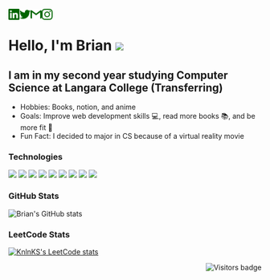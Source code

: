 [<img align="left" alt="brianrahadi | LinkedIn" width="22px" src="./svg/linkedin.svg" />][linkedin]
[<img align="left" alt="brianrahadi | Twitter" width="22px" src="./svg/twitter.svg" />][twitter]
[<img align="left" alt="brianrahadi | Gmail" width="22px" src="./svg/gmail.svg" />][gmail]
[<img align="left" alt="brianrahadi | Instagram" width="22px" src="./svg/instagram.svg" />][instagram] <br>

<h1> Hello, I'm Brian <img src="https://media.giphy.com/media/hvRJCLFzcasrR4ia7z/giphy.gif" width="25px"> </h1>
<h2> I am in my second year studying Computer Science at Langara College (Transferring) </h2>

<ul>
  <li> Hobbies: Books, notion, and anime </li>
  <li> Goals: Improve web development skills 💻, read more books 📚, and be more fit 💪 </li>
  <li> Fun Fact: I decided to major in CS because of a virtual reality movie
</ul>

### Technologies
![](https://img.shields.io/badge/JavaScript-black?style=flat-square&logo=JavaScript)
![](https://img.shields.io/badge/Python-informational?style=flat-square&logo=Python&logoColor=white)
![](https://img.shields.io/badge/Java-critical?style=flat-square&logo=Java)
![](https://img.shields.io/badge/C++-informational?style=flat-square&logo=C&logoColor=white)
![](https://img.shields.io/badge/HTML5-orange?style=flat-square&logo=HTML5&logoColor=white)
![](https://img.shields.io/badge/CSS3-blue?style=flat-square&logo=CSS3&logoColor=white)
![](https://img.shields.io/badge/React-black?style=flat-square&logo=React)
![](https://img.shields.io/badge/GitHub-black?style=flat-square&logo=GitHub)
![](https://img.shields.io/badge/Git-orange?style=flat-square&logo=Git&logoColor=white)


### GitHub Stats
 ![Brian's GitHub stats](https://github-readme-stats.vercel.app/api?username=brianrahadi&theme=gotham&show_icons=true)
 
### LeetCode Stats
 [![KnlnKS's LeetCode stats](https://leetcode-stats-six.vercel.app/api?username=brianrahadi)](https://github.com/KnlnKS/leetcode-stats)


<a href="https://badges.pufler.dev">
    <img align="right" src="https://badges.pufler.dev/visits/brianrahadi/brianrahadi?color=green" alt="Visitors badge" />
</a>
 
<br>

[linkedin]: https://www.linkedin.com/in/brian-rahadi-25bb33197/
[twitter]: https://www.twitter.com/brianrahadi/
[gmail]: mailto:brian.rahadi@gmail.com
[instagram]: https://www.instagram.com/brianrahadi/
